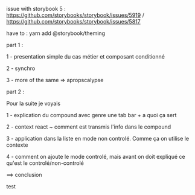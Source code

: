 issue with storybook 5 : https://github.com/storybooks/storybook/issues/5919 / https://github.com/storybooks/storybook/issues/5817

have to : yarn add @storybook/theming

part 1 :

1 - presentation simple du cas métier et composant conditionné

2 - synchro

3 - more of the same => apropscalypse



part 2 :

Pour la suite je voyais

1 - explication du compound avec genre une tab bar + a quoi ça sert

2 - context react ~ comment est transmis l'info dans le compound

3 - application dans la liste en mode non controlé. Comme ça on utilise le contexte

4 - comment on ajoute le mode controlé, mais avant on doit expliqué ce qu'est le controlé/non-controlé


==> conclusion

test